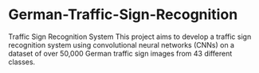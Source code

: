 # German-Traffic-Sign-Recognition
Traffic Sign Recognition System  This project aims to develop a traffic sign recognition system using convolutional neural networks (CNNs) on a dataset of over 50,000 German traffic sign images from 43 different classes.
